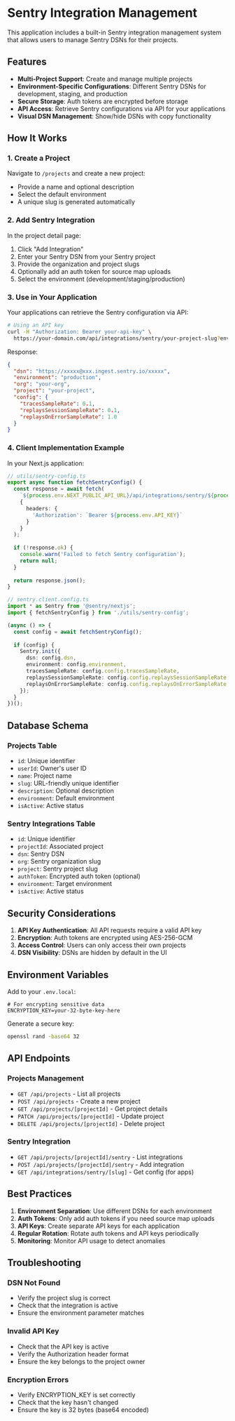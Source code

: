 # Sentry Integration Management

This application includes a built-in Sentry integration management system that allows users to manage Sentry DSNs for their projects.

## Features

- **Multi-Project Support**: Create and manage multiple projects
- **Environment-Specific Configurations**: Different Sentry DSNs for development, staging, and production
- **Secure Storage**: Auth tokens are encrypted before storage
- **API Access**: Retrieve Sentry configurations via API for your applications
- **Visual DSN Management**: Show/hide DSNs with copy functionality

## How It Works

### 1. Create a Project

Navigate to `/projects` and create a new project:
- Provide a name and optional description
- Select the default environment
- A unique slug is generated automatically

### 2. Add Sentry Integration

In the project detail page:
1. Click "Add Integration"
2. Enter your Sentry DSN from your Sentry project
3. Provide the organization and project slugs
4. Optionally add an auth token for source map uploads
5. Select the environment (development/staging/production)

### 3. Use in Your Application

Your applications can retrieve the Sentry configuration via API:

```bash
# Using an API key
curl -H "Authorization: Bearer your-api-key" \
  https://your-domain.com/api/integrations/sentry/your-project-slug?environment=production
```

Response:
```json
{
  "dsn": "https://xxxxx@xxx.ingest.sentry.io/xxxxx",
  "environment": "production",
  "org": "your-org",
  "project": "your-project",
  "config": {
    "tracesSampleRate": 0.1,
    "replaysSessionSampleRate": 0.1,
    "replaysOnErrorSampleRate": 1.0
  }
}
```

### 4. Client Implementation Example

In your Next.js application:

```typescript
// utils/sentry-config.ts
export async function fetchSentryConfig() {
  const response = await fetch(
    `${process.env.NEXT_PUBLIC_API_URL}/api/integrations/sentry/${process.env.PROJECT_SLUG}?environment=${process.env.NODE_ENV}`,
    {
      headers: {
        'Authorization': `Bearer ${process.env.API_KEY}`
      }
    }
  );
  
  if (!response.ok) {
    console.warn('Failed to fetch Sentry configuration');
    return null;
  }
  
  return response.json();
}

// sentry.client.config.ts
import * as Sentry from '@sentry/nextjs';
import { fetchSentryConfig } from './utils/sentry-config';

(async () => {
  const config = await fetchSentryConfig();
  
  if (config) {
    Sentry.init({
      dsn: config.dsn,
      environment: config.environment,
      tracesSampleRate: config.config.tracesSampleRate,
      replaysSessionSampleRate: config.config.replaysSessionSampleRate,
      replaysOnErrorSampleRate: config.config.replaysOnErrorSampleRate,
    });
  }
})();
```

## Database Schema

### Projects Table
- `id`: Unique identifier
- `userId`: Owner's user ID
- `name`: Project name
- `slug`: URL-friendly unique identifier
- `description`: Optional description
- `environment`: Default environment
- `isActive`: Active status

### Sentry Integrations Table
- `id`: Unique identifier
- `projectId`: Associated project
- `dsn`: Sentry DSN
- `org`: Sentry organization slug
- `project`: Sentry project slug
- `authToken`: Encrypted auth token (optional)
- `environment`: Target environment
- `isActive`: Active status

## Security Considerations

1. **API Key Authentication**: All API requests require a valid API key
2. **Encryption**: Auth tokens are encrypted using AES-256-GCM
3. **Access Control**: Users can only access their own projects
4. **DSN Visibility**: DSNs are hidden by default in the UI

## Environment Variables

Add to your `.env.local`:

```env
# For encrypting sensitive data
ENCRYPTION_KEY=your-32-byte-key-here
```

Generate a secure key:
```bash
openssl rand -base64 32
```

## API Endpoints

### Projects Management
- `GET /api/projects` - List all projects
- `POST /api/projects` - Create a new project
- `GET /api/projects/[projectId]` - Get project details
- `PATCH /api/projects/[projectId]` - Update project
- `DELETE /api/projects/[projectId]` - Delete project

### Sentry Integration
- `GET /api/projects/[projectId]/sentry` - List integrations
- `POST /api/projects/[projectId]/sentry` - Add integration
- `GET /api/integrations/sentry/[slug]` - Get config (for apps)

## Best Practices

1. **Environment Separation**: Use different DSNs for each environment
2. **Auth Tokens**: Only add auth tokens if you need source map uploads
3. **API Keys**: Create separate API keys for each application
4. **Regular Rotation**: Rotate auth tokens and API keys periodically
5. **Monitoring**: Monitor API usage to detect anomalies

## Troubleshooting

### DSN Not Found
- Verify the project slug is correct
- Check that the integration is active
- Ensure the environment parameter matches

### Invalid API Key
- Check that the API key is active
- Verify the Authorization header format
- Ensure the key belongs to the project owner

### Encryption Errors
- Verify ENCRYPTION_KEY is set correctly
- Check that the key hasn't changed
- Ensure the key is 32 bytes (base64 encoded)